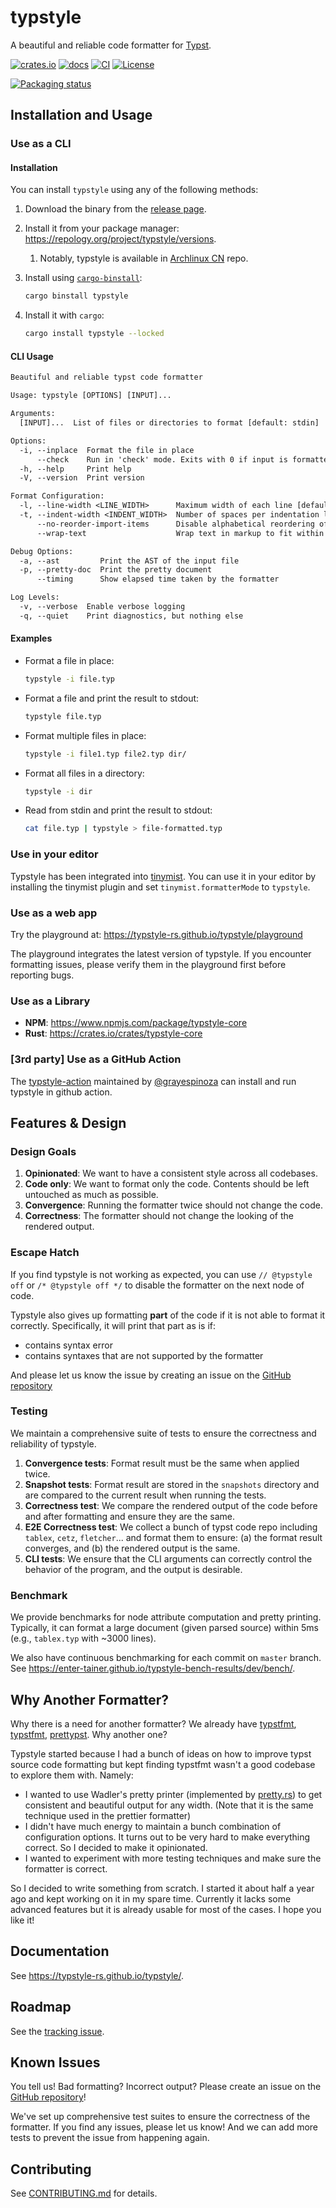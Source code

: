 # typstyle

A beautiful and reliable code formatter for [Typst](https://typst.app/).

[![crates.io](https://img.shields.io/crates/v/typstyle)](https://crates.io/crates/typstyle)
[![docs](https://img.shields.io/badge/docs-latest-blue)](https://typstyle-rs.github.io/typstyle/)
[![CI](https://github.com/typstyle-rs/typstyle/workflows/Test%20and%20Release/badge.svg)](…)
[![License](https://img.shields.io/crates/l/typstyle)](LICENSE)

[![Packaging status](https://repology.org/badge/vertical-allrepos/typstyle.svg)](https://repology.org/project/typstyle/versions)

## Installation and Usage

### Use as a CLI

#### Installation

You can install `typstyle` using any of the following methods:

1. Download the binary from the [release page](https://github.com/typstyle-rs/typstyle/releases/).
2. Install it from your package manager: <https://repology.org/project/typstyle/versions>.
   1. Notably, typstyle is available in [Archlinux CN](https://www.archlinuxcn.org/archlinux-cn-repo-and-mirror/) repo.
3. Install using [`cargo-binstall`](https://github.com/cargo-bins/cargo-binstall):

   ```sh
   cargo binstall typstyle
   ```

4. Install it with `cargo`:

   ```sh
   cargo install typstyle --locked
   ```

#### CLI Usage

```txt
Beautiful and reliable typst code formatter

Usage: typstyle [OPTIONS] [INPUT]...

Arguments:
  [INPUT]...  List of files or directories to format [default: stdin]

Options:
  -i, --inplace  Format the file in place
      --check    Run in 'check' mode. Exits with 0 if input is formatted correctly. Exits with a non-zero status code if formatting is required
  -h, --help     Print help
  -V, --version  Print version

Format Configuration:
  -l, --line-width <LINE_WIDTH>      Maximum width of each line [default: 80] [aliases: column] [short aliases: c]
  -t, --indent-width <INDENT_WIDTH>  Number of spaces per indentation level [default: 2] [aliases: tab-width]
      --no-reorder-import-items      Disable alphabetical reordering of import items
      --wrap-text                    Wrap text in markup to fit within the line width. Implies `--collapse-spaces`

Debug Options:
  -a, --ast         Print the AST of the input file
  -p, --pretty-doc  Print the pretty document
      --timing      Show elapsed time taken by the formatter

Log Levels:
  -v, --verbose  Enable verbose logging
  -q, --quiet    Print diagnostics, but nothing else
```

#### Examples

- Format a file in place:

  ```sh
  typstyle -i file.typ
  ```

- Format a file and print the result to stdout:

  ```sh
  typstyle file.typ
  ```

- Format multiple files in place:

  ```sh
  typstyle -i file1.typ file2.typ dir/
  ```

- Format all files in a directory:

  ```sh
  typstyle -i dir
  ```

- Read from stdin and print the result to stdout:

  ```sh
  cat file.typ | typstyle > file-formatted.typ
  ```

### Use in your editor

Typstyle has been integrated into [tinymist](https://github.com/Myriad-Dreamin/tinymist). You can use it in your editor by installing the tinymist plugin and set `tinymist.formatterMode` to `typstyle`.

### Use as a web app

Try the playground at: <https://typstyle-rs.github.io/typstyle/playground>

The playground integrates the latest version of typstyle. If you encounter formatting issues, please verify them in the playground first before reporting bugs.

### Use as a Library

- **NPM**: <https://www.npmjs.com/package/typstyle-core>
- **Rust**: <https://crates.io/crates/typstyle-core>

### [3rd party] Use as a GitHub Action

The [typstyle-action](https://github.com/grayespinoza/typstyle-action) maintained by [@grayespinoza](https://github.com/grayespinoza) can install and run typstyle in github action.

## Features & Design

### Design Goals

1. **Opinionated**: We want to have a consistent style across all codebases.
2. **Code only**: We want to format only the code. Contents should be left untouched as much as possible.
3. **Convergence**: Running the formatter twice should not change the code.
4. **Correctness**: The formatter should not change the looking of the rendered output.

### Escape Hatch

If you find typstyle is not working as expected, you can use `// @typstyle off` or `/* @typstyle off */` to disable the formatter on the next node of code.

Typstyle also gives up formatting **part** of the code if it is not able to format it correctly. Specifically, it will print that part as is if:

- contains syntax error
- contains syntaxes that are not supported by the formatter

And please let us know the issue by creating an issue on the [GitHub repository](https://github.com/typstyle-rs/typstyle)

### Testing

We maintain a comprehensive suite of tests to ensure the correctness and reliability of typstyle.

1. **Convergence tests**: Format result must be the same when applied twice.
2. **Snapshot tests**: Format result are stored in the `snapshots` directory and are compared to the current result when running the tests.
3. **Correctness test**: We compare the rendered output of the code before and after formatting and ensure they are the same.
4. **E2E Correctness test**: We collect a bunch of typst code repo including `tablex`, `cetz`, `fletcher`... and format them to ensure: (a) the format result converges, and (b) the rendered output is the same.
5. **CLI tests**: We ensure that the CLI arguments can correctly control the behavior of the program, and the output is desirable.

### Benchmark

We provide benchmarks for node attribute computation and pretty printing. Typically, it can format a large document (given parsed source) within 5ms (e.g., `tablex.typ` with ~3000 lines).

We also have continuous benchmarking for each commit on `master` branch. See <https://enter-tainer.github.io/typstyle-bench-results/dev/bench/>.

## Why Another Formatter?

Why there is a need for another formatter? We already have [typstfmt](https://github.com/astrale-sharp/typstfmt), [typstfmt](https://github.com/jeffa5/typstfmt), [prettypst](https://github.com/antonWetzel/prettypst). Why another one?

Typstyle started because I had a bunch of ideas on how to improve typst source code formatting but kept finding typstfmt wasn't a good codebase to explore them with. Namely:

- I wanted to use Wadler's pretty printer (implemented by [pretty.rs](https://github.com/Marwes/pretty.rs)) to get consistent and beautiful output for any width. (Note that it is the same technique used in the prettier formatter)
- I didn't have much energy to maintain a bunch combination of configuration options. It turns out to be very hard to make everything correct. So I decided to make it opinionated.
- I wanted to experiment with more testing techniques and make sure the formatter is correct.

So I decided to write something from scratch. I started it about half a year ago and kept working on it in my spare time. Currently it lacks some advanced features but it is already usable for most of the cases. I hope you like it!

## Documentation

See <https://typstyle-rs.github.io/typstyle/>.

## Roadmap

See the [tracking issue](https://github.com/typstyle-rs/typstyle/issues/15).

## Known Issues

You tell us! Bad formatting? Incorrect output? Please create an issue on the [GitHub repository](https://github.com/typstyle-rs/typstyle)!

We've set up comprehensive test suites to ensure the correctness of the formatter. If you find any issues, please let us know! And we can add more tests to prevent the issue from happening again.

## Contributing

See [CONTRIBUTING.md](CONTRIBUTING.md) for details.
